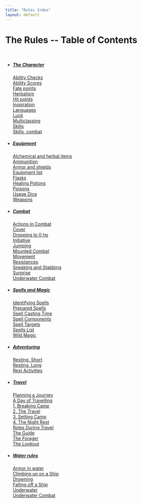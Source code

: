 ```yaml
---
title: "Rules Index"
layout: default
---
```


# The Rules -- Table of Contents

<div class="columns">

- ##### <a href="../RulesCharacter/a_index#internal-character">The Character</a>
  <a href="../RulesCharacter/a_index.html#internal-AbilityChecks">Ability Checks</a><br/>
  <a href="../RulesCharacter/a_index.html#internal-AbilityScores">Ability Scores</a><br/>
  <a href="../RulesCharacter/a_index.html#internal-Fatepoints">Fate points</a><br/>
  <a href="../RulesCharacter/a_index.html#internal-Herbalism">Herbalism</a><br/>
  <a href="../RulesCharacter/a_index.html#internal-Hitpoints">Hit points</a><br/>
  <a href="../RulesCharacter/a_index.html#internal-Inspiration">Inspiration</a><br/>
  <a href="../RulesCharacter/a_index.html#internal-Languages">Languages</a><br/>
  <a href="../RulesCharacter/a_index.html#internal-Luck">Luck</a><br/>
  <a href="../RulesCharacter/a_index.html#internal-Multiclassing">Multiclassing</a><br/>
  <a href="../RulesCharacter/a_index.html#internal-Skills">Skills</a><br/>
  <a href="../RulesCharacter/a_index.html#internal-SkillsCombat">Skills, combat</a><br/>

- ##### <a href="../RulesEquipment/a_index.html#internal-equipment">Equipment</a>
  <a href="../RulesEquipment/a_index.html#internal-Alchemicalandherbalitems">Alchemical and herbal items</a><br/>
  <a href="../RulesEquipment/a_index.html#internal-Ammunition">Ammunition</a><br/>
  <a href="../RulesEquipment/a_index.html#internal-Armorandshields">Armor and shields</a><br/>
  <a href="../RulesEquipment/a_index.html#internal-Equipmentlist">Equipment list</a><br/>
  <a href="../RulesEquipment/a_index.html#internal-Flasks">Flasks</a><br/>
  <a href="../RulesEquipment/a_index.html#internal-HealingPotions">Healing Potions</a><br/>
  <a href="../RulesEquipment/a_index.html#internal-Poisons">Poisons</a><br/>
  <a href="../RulesEquipment/a_index.html#internal-UsageDice">Usage Dice</a><br/>
  <a href="../RulesEquipment/a_index.html#internal-Weapons">Weapons</a><br/>

- ##### <a href="../RulesCombat/a_index.html#internal-combat">Combat</a>
  <a href="../RulesCombat/a_index.html#internal-ActionsinCombat">Actions in Combat</a><br/>
  <a href="../RulesCombat/a_index.html#internal-Cover">Cover</a><br/>
  <a href="../RulesCombat/a_index.html#internal-Droppingto0hp">Dropping to 0 hp</a><br/>
  <a href="../RulesCombat/a_index.html#internal-Initiative">Initiative</a><br/>
  <a href="../RulesCombat/a_index.html#internal-Jumping">Jumping</a><br/>
  <a href="../RulesCombat/a_index.html#internal-MountedCombat">Mounted Combat</a><br/>
  <a href="../RulesCombat/a_index.html#internal-Movement">Movement</a><br/>
  <a href="../RulesCombat/a_index.html#internal-Resistances">Resistances</a><br/>
  <a href="../RulesCombat/a_index.html#internal-SneakingandStabbing">Sneaking and Stabbing</a><br/>
  <a href="../RulesCombat/a_index.html#internal-Surprise">Surprise</a><br/>
  <a href="../RulesCombat/a_index.html#internal-UnderwaterCombat">Underwater Combat</a><br/>

- ##### <a href="4-rules-spells.html#internal-magic">Spells and Magic</a>
  <a href="4-rules-spells.html#internal-IdentifyingSpells">Identifying Spells</a><br/>
  <a href="4-rules-spells.html#internal-PreparedSpells">Prepared Spells</a><br/>
  <a href="4-rules-spells.html#internal-SpellCastingTime">Spell Casting Time</a><br/>
  <a href="4-rules-spells.html#internal-SpellComponents">Spell Components</a><br/>
  <a href="4-rules-spells.html#internal-SpellTargets">Spell Targets</a><br/>
  <a href="4.1-spells.html">Spells List</a><br/>
  <a href="4-rules-spells.html#internal-WildMagic">Wild Magic</a><br/>

- ##### <a href="../RulesExtra/adventuring.html#internal-adventuring">Adventuring</a>
  <a href="../RulesExtra/adventuring.html#internal-RestingShort">Resting, Short</a><br/>
  <a href="../RulesExtra/adventuring.html#internal-RestingLong">Resting, Long</a><br/>
  <a href="../RulesExtra/adventuring.html#internal-RestActivities">Rest Activities</a><br/>

- ##### <a href="../RulesExtra/travel.html#internal-travel">Travel</a>
  <a href="../RulesExtra/travel.html#internal-PlanningaJourney">Planning a Journey</a><br/>
  <a href="../RulesExtra/travel.html#internal-ADayofTravelling">A Day of Travelling</a><br/>
  <a href="../RulesExtra/travel.html#internal-BreakingCamp">1. Breaking Camp</a><br/>
  <a href="../RulesExtra/travel.html#internal-TravelPace">2. The Travel</a><br/>
  <a href="../RulesExtra/travel.html#internal-SettingCamp">3. Setting Camp</a><br/>
  <a href="../RulesExtra/travel.html#internal-TheNightRest">4. The Night Rest</a><br/>
  <a href="../RulesExtra/travel.html#internal-RolesDuringTravel">Roles During Travel</a><br/>
  <a href="../RulesExtra/travel.html#internal-RoleTheGuide">The Guide</a><br/>
  <a href="../RulesExtra/travel.html#internal-RoleTheForager">The Forager</a><br/>
  <a href="../RulesExtra/travel.html#internal-RoleTheLookout">The Lookout</a><br/>

- ##### <a href="../RulesExtra/water.html#internal-water">Water rules</a>
  <a href="../RulesExtra/water.html#internal-Armorinwater">Armor in water</a><br/>
  <a href="../RulesExtra/water.html#internal-ClimbinguponaShip">Climbing up on a Ship</a><br/>
  <a href="../RulesExtra/water.html#internal-Drowning">Drowning</a><br/>
  <a href="../RulesExtra/water.html#internal-Resting">Falling off a Ship</a><br/>
  <a href="../RulesExtra/water.html#internal-Underwater">Underwater</a><br/>
  <a href="../RulesExtra/water.html#internal-UnderwaterCombat">Underwater Combat</a><br/>

</div>

